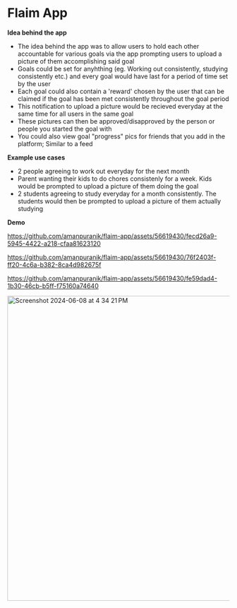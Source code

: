 # Flaim App

**Idea behind the app**
- The idea behind the app was to allow users to hold each other accountable for various goals via the app prompting users to upload a picture of them accomplishing said goal
- Goals could be set for anyhthing (eg. Working out consistently, studying consistently etc.) and every goal would have last for a period of time set by the user
- Each goal could also contain a 'reward' chosen by the user that can be claimed if the goal has been met consistently throughout the goal period 
- This notification to upload a picture would be recieved everyday at the same time for all users in the same goal 
- These pictures can then be approved/disapproved by the person or people you started the goal with
- You could also view goal "progress" pics for friends that you add in the platform; Similar to a feed

**Example use cases**
- 2 people agreeing to work out everyday for the next month
- Parent wanting their kids to do chores consistenly for a week. Kids would be prompted to upload a picture of them doing the goal
- 2 students agreeing to study everyday for a month consistently. The students would then be prompted to upload a picture of them actually studying


**Demo**

https://github.com/amanpuranik/flaim-app/assets/56619430/fecd26a9-5945-4422-a218-cfaa81623120

https://github.com/amanpuranik/flaim-app/assets/56619430/76f2403f-ff20-4c6a-b382-8ca4d982675f

https://github.com/amanpuranik/flaim-app/assets/56619430/fe59dad4-1b30-46cb-b5ff-f75160a74640

<img width="691" alt="Screenshot 2024-06-08 at 4 34 21 PM" src="https://github.com/amanpuranik/flaim-app/assets/56619430/365f3017-3a41-4e0e-9862-1a7b2dfcf6cc">


